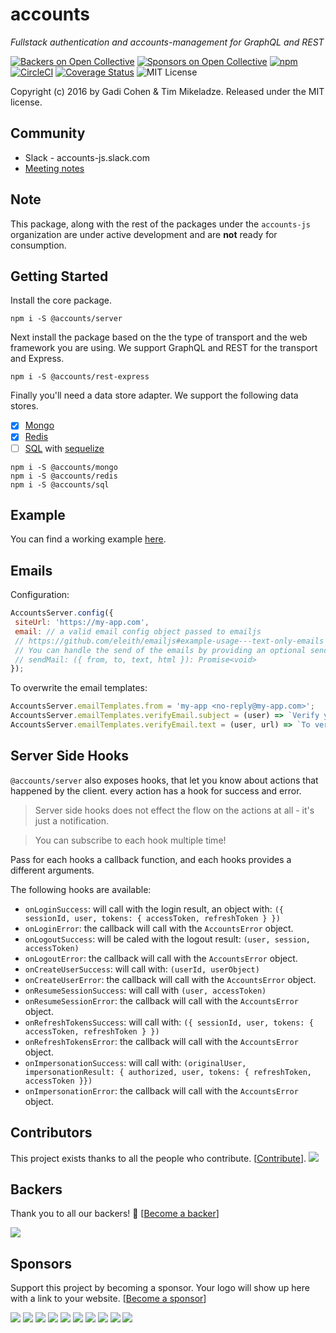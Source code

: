 # accounts

*Fullstack authentication and accounts-management for GraphQL and REST*

[![Backers on Open Collective](https://opencollective.com/accounts-js/backers/badge.svg)](#backers) [![Sponsors on Open Collective](https://opencollective.com/accounts-js/sponsors/badge.svg)](#sponsors) [![npm](https://img.shields.io/npm/v/@accounts/server.svg?maxAge=2592000)](https://www.npmjs.com/package/@accounts/accounts) [![CircleCI](https://circleci.com/gh/accounts-js/accounts.svg?style=svg)](https://circleci.com/gh/accounts-js/accounts) [![Coverage Status](https://coveralls.io/repos/github/accounts-js/accounts/badge.svg?branch=master)](https://coveralls.io/github/accounts-js/accounts?branch=master) ![MIT License](https://img.shields.io/badge/license-MIT-blue.svg)

Copyright (c) 2016 by Gadi Cohen & Tim Mikeladze.  Released under the MIT license.

## Community

- Slack - accounts-js.slack.com
- [Meeting notes](https://github.com/accounts-js/accounts/blob/master/MEETINGS.md)

## Note

This package, along with the rest of the packages under the `accounts-js` organization are under active development and are **not** ready for consumption.

## Getting Started

Install the core package.

```
npm i -S @accounts/server
```

Next install the package based on the the type of transport and the web framework you are using. We support GraphQL and REST for the transport and Express.

```
npm i -S @accounts/rest-express
```

Finally you'll need a data store adapter. We support the following data stores.

- [x] [Mongo](https://github.com/accounts-js/mongo)
- [x] [Redis](https://github.com/accounts-js/redis)
- [ ] [SQL](https://github.com/accounts-js/sql) with [sequelize](http://docs.sequelizejs.com/en/v3/)

```
npm i -S @accounts/mongo
npm i -S @accounts/redis
npm i -S @accounts/sql
```

## Example

You can find a working example [here](https://github.com/accounts-js/examples).

## Emails

Configuration:
```javascript
AccountsServer.config({
 siteUrl: 'https://my-app.com',
 email: // a valid email config object passed to emailjs
 // https://github.com/eleith/emailjs#example-usage---text-only-emails
 // You can handle the send of the emails by providing an optional sendMail function
 // sendMail: ({ from, to, text, html }): Promise<void>
});
```

To overwrite the email templates:
```javascript
AccountsServer.emailTemplates.from = 'my-app <no-reply@my-app.com>';
AccountsServer.emailTemplates.verifyEmail.subject = (user) => `Verify your account email ${user.profile.lastname}`;
AccountsServer.emailTemplates.verifyEmail.text = (user, url) => `To verify your account email please click on this link: ${url}`;
```

## Server Side Hooks

`@accounts/server` also exposes hooks, that let you know about actions that happened by the client. every action has a hook for success and error.

> Server side hooks does not effect the flow on the actions at all - it's just a notification.

> You can subscribe to each hook multiple time!

Pass for each hooks a callback function, and each hooks provides a different arguments.

The following hooks are available:

* `onLoginSuccess`: will call with the login result, an object with: `({ sessionId, user, tokens: { accessToken, refreshToken } })`
* `onLoginError`: the callback will call with the `AccountsError` object.
* `onLogoutSuccess`: will be caled with the logout result: `(user, session, accessToken)`
* `onLogoutError`: the callback will call with the `AccountsError` object.
* `onCreateUserSuccess`: will call with: `(userId, userObject)`
* `onCreateUserError`: the callback will call with the `AccountsError` object.
* `onResumeSessionSuccess`: will call with `(user, accessToken)`
* `onResumeSessionError`: the callback will call with the `AccountsError` object.
* `onRefreshTokensSuccess`: will call with: `({ sessionId, user, tokens: { accessToken, refreshToken } })`
* `onRefreshTokensError`: the callback will call with the `AccountsError` object.
* `onImpersonationSuccess`: will call with: `(originalUser, impersonationResult: { authorized, user, tokens: { refreshToken, accessToken }})`
* `onImpersonationError`: the callback will call with the `AccountsError` object.

## Contributors

This project exists thanks to all the people who contribute. [[Contribute](CONTRIBUTING.md)].
<a href="graphs/contributors"><img src="https://opencollective.com/accounts-js/contributors.svg?width=890" /></a>


## Backers

Thank you to all our backers! 🙏 [[Become a backer](https://opencollective.com/accounts-js#backer)]

<a href="https://opencollective.com/accounts-js#backers" target="_blank"><img src="https://opencollective.com/accounts-js/backers.svg?width=890"></a>


## Sponsors

Support this project by becoming a sponsor. Your logo will show up here with a link to your website. [[Become a sponsor](https://opencollective.com/accounts-js#sponsor)]

<a href="https://opencollective.com/accounts-js/sponsor/0/website" target="_blank"><img src="https://opencollective.com/accounts-js/sponsor/0/avatar.svg"></a>
<a href="https://opencollective.com/accounts-js/sponsor/1/website" target="_blank"><img src="https://opencollective.com/accounts-js/sponsor/1/avatar.svg"></a>
<a href="https://opencollective.com/accounts-js/sponsor/2/website" target="_blank"><img src="https://opencollective.com/accounts-js/sponsor/2/avatar.svg"></a>
<a href="https://opencollective.com/accounts-js/sponsor/3/website" target="_blank"><img src="https://opencollective.com/accounts-js/sponsor/3/avatar.svg"></a>
<a href="https://opencollective.com/accounts-js/sponsor/4/website" target="_blank"><img src="https://opencollective.com/accounts-js/sponsor/4/avatar.svg"></a>
<a href="https://opencollective.com/accounts-js/sponsor/5/website" target="_blank"><img src="https://opencollective.com/accounts-js/sponsor/5/avatar.svg"></a>
<a href="https://opencollective.com/accounts-js/sponsor/6/website" target="_blank"><img src="https://opencollective.com/accounts-js/sponsor/6/avatar.svg"></a>
<a href="https://opencollective.com/accounts-js/sponsor/7/website" target="_blank"><img src="https://opencollective.com/accounts-js/sponsor/7/avatar.svg"></a>
<a href="https://opencollective.com/accounts-js/sponsor/8/website" target="_blank"><img src="https://opencollective.com/accounts-js/sponsor/8/avatar.svg"></a>
<a href="https://opencollective.com/accounts-js/sponsor/9/website" target="_blank"><img src="https://opencollective.com/accounts-js/sponsor/9/avatar.svg"></a>


